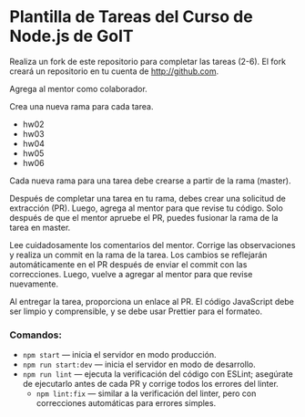 # Plantilla de Tareas del Curso de Node.js de GoIT

Realiza un fork de este repositorio para completar las tareas (2-6). El fork
creará un repositorio en tu cuenta de http://github.com.

Agrega al mentor como colaborador.

Crea una nueva rama para cada tarea.

- hw02
- hw03
- hw04
- hw05
- hw06

Cada nueva rama para una tarea debe crearse a partir de la rama (master).

Después de completar una tarea en tu rama, debes crear una solicitud de
extracción (PR). Luego, agrega al mentor para que revise tu código. Solo después
de que el mentor apruebe el PR, puedes fusionar la rama de la tarea en master.

Lee cuidadosamente los comentarios del mentor. Corrige las observaciones y
realiza un commit en la rama de la tarea. Los cambios se reflejarán
automáticamente en el PR después de enviar el commit con las correcciones.
Luego, vuelve a agregar al mentor para que revise nuevamente.

Al entregar la tarea, proporciona un enlace al PR. El código JavaScript debe ser
limpio y comprensible, y se debe usar Prettier para el formateo.

### Comandos:

- `npm start` &mdash; inicia el servidor en modo producción.
- `npm run start:dev` &mdash; inicia el servidor en modo de desarrollo.
- `npm run lint` &mdash; ejecuta la verificación del código con ESLint;
  asegúrate de ejecutarlo antes de cada PR y corrige todos los errores del
  linter.
  - `npm lint:fix` &mdash; similar a la verificación del linter, pero con
    correcciones automáticas para errores simples.
